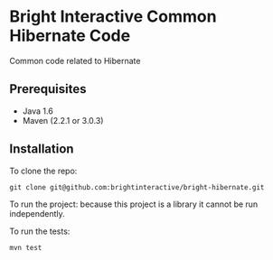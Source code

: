 Bright Interactive Common Hibernate Code
========================================

Common code related to Hibernate

Prerequisites
-------------

* Java 1.6
* Maven (2.2.1 or 3.0.3)


Installation
------------

To clone the repo:

    git clone git@github.com:brightinteractive/bright-hibernate.git

To run the project: because this project is a library it cannot be run independently.

To run the tests:

	mvn test
